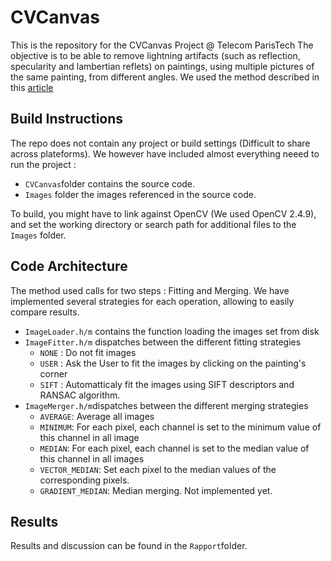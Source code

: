 ﻿CVCanvas
========

This is the repository for the CVCanvas Project @ Telecom ParisTech
The objective is to be able to remove lightning artifacts (such as reflection, specularity and lambertian reflets) on paintings, using multiple pictures of the same painting, from different angles. We used the method described in this [article](http://www.dtic.upf.edu/~gharo/Download/paintings_siims_no_compression.pdf)

## Build Instructions
The repo does not contain any project or build settings (Difficult to share across plateforms). We however have included almost everything neeed to run the project :

* `CVCanvas`folder contains the source code.
* `Images` folder the images referenced in the source code.

To build, you might have to link against OpenCV (We used OpenCV 2.4.9), and set the working directory or search path for additional files to the `Images` folder.

## Code Architecture

The method used calls for two steps : Fitting and Merging. We have implemented several strategies for each operation, allowing to easily compare results.

* `ImageLoader.h/m` contains the function loading the images set from disk
* `ImageFitter.h/m` dispatches between the different fitting strategies
	* `NONE` : Do not fit images
	* `USER` : Ask the User to fit the images by clicking on the painting's corner
	* `SIFT` : Automatticaly fit the images using SIFT descriptors and RANSAC algorithm.
* `ImageMerger.h/m`dispatches between the different merging strategies
	* `AVERAGE`: Average all images
	* `MINIMUM`: For each pixel, each channel is set to the minimum value of this channel in all image
	* `MEDIAN`: For each pixel, each channel is set to the median value of this channel in all images
	* `VECTOR_MEDIAN`: Set each pixel to the median values of the corresponding pixels.
	* `GRADIENT_MEDIAN`: Median merging. Not implemented yet.

## Results

Results and discussion can be found in the `Rapport`folder.
